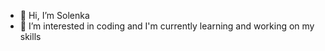 - 👋 Hi, I’m Solenka 
- 👀 I’m interested in coding and I'm currently learning and working on my skills

